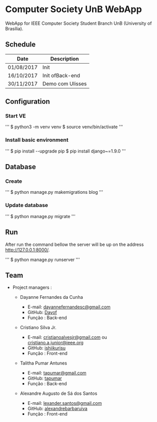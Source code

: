 # Computer Society UnB WebApp

WebApp for IEEE Computer Society Student Branch UnB (University of Brasília).

## Schedule

| Date       | Description          |
| ---------- | -------------------- |
| 01/08/2017 | Init                 |
| 16/10/2017 | Init ofBack-end      |
| 30/11/2017 | Demo com Ulisses     |

## Configuration

### Start VE

'''
$ python3 -m venv venv
$ source venv/bin/activate
'''

### Install basic environment

'''
$ pip install --upgrade pip
$ pip install django~=1.9.0
'''

## Database

### Create

'''
$ python manage.py makemigrations blog
'''

### Update database

'''
$ python manage.py migrate
'''

## Run

After run the command bellow the server will be up on the address http://127.0.0.1:8000/.

'''
$ python manage.py runserver
'''

## Team

- Project managers :
  - Dayanne Fernandes da Cunha
    - E-mail: dayannefernandesc@gmail.com
    - GitHub: [Dayof](https://github.com/Dayof)
    - Função : Back-end

  - Cristiano Silva Jr.
    - E-mail: cristianoalvesjr@gmail.com ou cristiano.a.junior@ieee.org
    - GitHub: [ishiikurisu](https://github.com/ishiikurisu)
    - Função : Front-end

  - Talitha Pumar Antunes
    - E-mail: tapumar@gmail.com
    - GitHub: [tapumar](https://github.com/tapumar)
    - Função : Back-end

  - Alexandre Augusto de Sá dos Santos
    - E-mail: lexander.santos@gmail.com
    - GitHub: [alexandrebarbaruiva](https://github.com/alexandrebarbaruiva)
    - Função : Front-end
